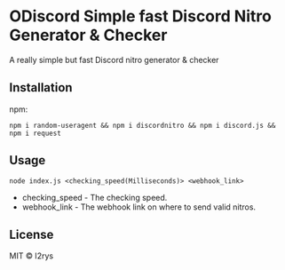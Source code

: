 


# ODiscord Simple fast Discord Nitro Generator & Checker
A really simple but fast Discord nitro generator & checker

## Installation
npm:

    npm i random-useragent && npm i discordnitro && npm i discord.js && npm i request

## Usage

    node index.js <checking_speed(Milliseconds)> <webhook_link>

 - checking_speed - The checking speed.
 - webhook_link - The webhook link on where to send valid nitros.

## License
MIT © I2rys
